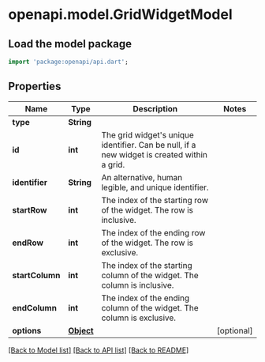 # openapi.model.GridWidgetModel

## Load the model package
```dart
import 'package:openapi/api.dart';
```

## Properties
Name | Type | Description | Notes
------------ | ------------- | ------------- | -------------
**type** | **String** |  | 
**id** | **int** | The grid widget's unique identifier. Can be null, if a new widget is created within a grid. | 
**identifier** | **String** | An alternative, human legible, and unique identifier. | 
**startRow** | **int** | The index of the starting row of the widget. The row is inclusive. | 
**endRow** | **int** | The index of the ending row of the widget. The row is exclusive. | 
**startColumn** | **int** | The index of the starting column of the widget. The column is inclusive. | 
**endColumn** | **int** | The index of the ending column of the widget. The column is exclusive. | 
**options** | [**Object**](.md) |  | [optional] 

[[Back to Model list]](../README.md#documentation-for-models) [[Back to API list]](../README.md#documentation-for-api-endpoints) [[Back to README]](../README.md)



